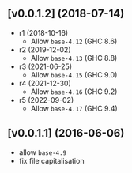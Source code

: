 ## [v0.0.1.2] (2018-07-14)

- r1 (2018-10-16)
    - Allow `base-4.12` (GHC 8.6)
- r2 (2019-12-02)
    - Allow `base-4.13` (GHC 8.8)
- r3 (2021-06-25)
    - Allow `base-4.15` (GHC 9.0)
- r4 (2021-12-30)
    - Allow `base-4.16` (GHC 9.2)
- r5 (2022-09-02)
    - Allow `base-4.17` (GHC 9.4)

## [v0.0.1.1] (2016-06-06)

- allow `base-4.9`
- fix file capitalisation

